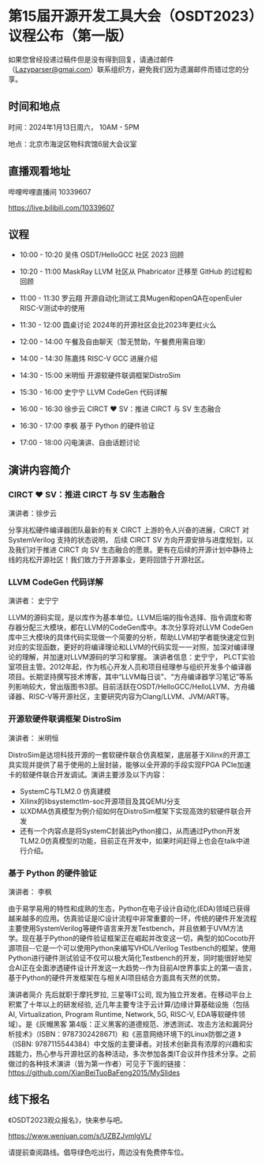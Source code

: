 # 第15届开源开发工具大会（OSDT2023）议程公布（第一版）

如果您曾经投递过稿件但是没有得到回复，请通过邮件（Lazyparser@gmai.com）联系组织方，避免我们因为遗漏邮件而错过您的分享。

## 时间和地点

时间：2024年1月13日周六， 10AM - 5PM

地点：北京市海淀区物科宾馆6层大会议室

## 直播观看地址

哔哩哔哩直播间 10339607

https://live.bilibili.com/10339607

## 议程

- 10:00 - 10:20 吴伟 OSDT/HelloGCC 社区 2023 回顾
- 10:20 - 11:00 MaskRay LLVM 社区从 Phabricator 迁移至 GitHub 的过程和回顾
- 11:00 - 11:30 罗云翔 开源自动化测试工具Mugen和openQA在openEuler RISC-V测试中的使用 
- 11:30 - 12:00 圆桌讨论 2024年的开源社区会比2023年更红火么

- 12:00 - 14:00 午餐及自由聊天（暂无赞助，午餐费用需自理）

- 14:00 - 14:30 陈嘉炜 RISC-V GCC 进展介绍
- 14:30 - 15:00 米明恒 开源软硬件联调框架DistroSim
- 15:30 - 16:00 史宁宁 LLVM CodeGen 代码详解
- 16:00 - 16:30 徐步云 CIRCT ❤️ SV：推进 CIRCT 与 SV 生态融合
- 16:30 - 17:00 李枫 基于 Python 的硬件验证
- 17:00 - 18:00 闪电演讲、自由话题讨论

## 演讲内容简介

### CIRCT ❤️ SV：推进 CIRCT 与 SV 生态融合

演讲者：徐步云

分享兆松硬件编译器团队最新的有关 CIRCT 上游的令人兴奋的进展，CIRCT 对 SystemVerilog 支持的状态说明，
后续 CIRCT SV 方向开源安排与进度规划，以及我们对于推进 CIRCT 向 SV 生态融合的愿景。更有在后续的开源计划中静待上
线的兆松开源社区！我们致力于开源事业，更将回馈于开源社区。

### LLVM CodeGen 代码详解

演讲者： 史宁宁

LLVM的源码实现，是以库作为基本单位。LLVM后端的指令选择、指令调度和寄存器分配三大模块，都在LLVM的CodeGen库中。本次分享将对LLVM CodeGen库中三大模块的具体代码实现做一个简要的分析，帮助LLVM初学者能快速定位到对应的实现函数，更好的将编译理论和LLVM的代码实现一一对照，加深对编译理论的理解，并加速对LLVM源码的学习和掌握。
演讲者信息：史宁宁， PLCT实验室项目主管。2012年起，作为核心开发人员和项目经理参与组织开发多个编译器项目。长期坚持撰写技术博客，其中“LLVM每日谈”、“方舟编译器学习笔记”等系列影响较大，曾出版图书3部。目前活跃在OSDT/HelloGCC/HelloLLVM、方舟编译器、RISC-V等开源社区，主要研究内容为Clang/LLVM、JVM/ART等。

### 开源软硬件联调框架 DistroSim

演讲者： 米明恒

DistroSim是达坦科技开源的一套软硬件联合仿真框架，底层基于Xilinx的开源工具实现并提供了易于使用的上层封装，能够以全开源的手段实现FPGA PCIe加速卡的软硬件联合开发调试。演讲主要涉及以下内容：

- SystemC与TLM2.0 仿真建模
- Xilinx的libsystemctlm-soc开源项目及其QEMU分支
- 以XDMA仿真模型为例介绍如何在DistroSim框架下实现高效的软硬件联合开发
- 还有一个内容点是将SystemC封装出Python接口，从而通过Python开发TLM2.0仿真模型的功能，目前正在开发中，如果时间赶得上也会在talk中进行介绍。

### 基于 Python 的硬件验证

演讲者： 李枫

由于易学易用的特性和成熟的生态，Python在电子设计自动化(EDA)领域已获得越来越多的应用。仿真验证是IC设计流程中非常重要的一环，传统的硬件开发流程主要使用SystemVerilog等硬件语言来开发Testbench，并且依赖于UVM方法学。现在基于Python的硬件验证框架正在崛起并改变这一切，典型的如Cocotb开源项目--它是一个可以使用Python来编写VHDL/Verilog Testbench的框架，使用Python进行硬件测试验证不仅可以极大简化Testbench的开发，同时能很好地契合AI正在全面渗透硬件设计开发这一大趋势--作为目前AI世界事实上的第一语言，基于Python的硬件开发框架在与相关AI项目结合方面具有天然的优势。

演讲者简介
先后就职于摩托罗拉, 三星等IT公司, 现为独立开发者。在移动平台上积累了十年以上的研发经验, 近几年主要专注于云计算/边缘计算基础设施（包括AI,  Virtualization, Program Runtime, Network, 5G, RISC-V, EDA等软硬件领域）。是《灰帽黑客 第4版：正义黑客的道德规范、渗透测试、攻击方法和漏洞分析技术》（ISBN：9787302428671）和《恶意网络环境下的Linux防御之道 》（ISBN: 9787115544384）中文版的主要译者。对技术创新具有浓厚的兴趣和实践能力，热心参与开源社区的各种活动，多次参加各类IT会议并作技术分享。之前做过的各种技术演讲（皆为第一作者）可见于下面的链接：
https://github.com/XianBeiTuoBaFeng2015/MySlides

## 线下报名

《OSDT2023观众报名》，快来参与吧。

https://www.wenjuan.com/s/UZBZJvmlgVL/


请提前查阅路线。倡导绿色吃出行，周边没有免费停车位。